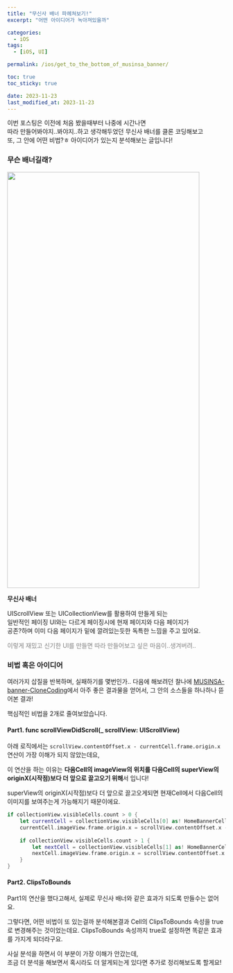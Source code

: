 ```yaml
---
title: "무신사 배너 파헤쳐보기!"
excerpt: "어떤 아이디어가 녹아져있을까"

categories:
  - iOS
tags:
  - [iOS, UI]

permalink: /ios/get_to_the_bottom_of_musinsa_banner/

toc: true
toc_sticky: true

date: 2023-11-23
last_modified_at: 2023-11-23
--- 
```




이번 포스팅은 이전에 처음 봤을때부터 나중에 시간나면  
따라 만들어봐야지..봐야지..하고 생각해두었던 무신사 배너를 클론 코딩해보고  
또, 그 안에 어떤 비법?ㅎ 아이디어가 있는지 분석해보는 글입니다!

### 무슨 배너길래?

<img src="https://velog.velcdn.com/images/textobey/post/4a14f996-13b6-41af-a21b-11627ca72470/image.gif" width="443" height="960">

**무신사 배너**

UIScrollView 또는 UICollectionView를 활용하여 만들게 되는  
일반적인 페이징 UI와는 다르게 페이징시에 현재 페이지와 다음 페이지가  
공존?하며 이미 다음 페이지가 밑에 깔려있는듯한 독특한 느낌을 주고 있어요.

<span style="color:gray">이렇게 재밌고 신기한 UI를 만들면 따라 만들어보고 싶은 마음이..생겨버려..</span>


### 비법 혹은 아이디어

여러가지 삽질을 반복하며, 실패하기를 몇번인가..
다음에 해보려던 찰나에 [MUSINSA-banner-CloneCoding](https://github.com/oneoneoneoneoneoneone/MUSINSA-banner-CloneCoding)에서 아주 좋은 결과물을 얻어서, 그 안의 소스들을 하나하나 뜯어본 결과!

핵심적인 비법을 2개로 줄여보았습니다.

#### Part1. func scrollViewDidScroll(_ scrollView: UIScrollView)

아래 로직에서는 `scrollView.contentOffset.x - currentCell.frame.origin.x` 연산이 가장 이해가 되지 않았는데요,  

이 연산을 하는 이유는 **다음Cell의 imageView의 위치를 다음Cell의 superView의 originX(시작점)보다 더 앞으로 끌고오기 위해**서 입니다!

superView의 originX(시작점)보다 더 앞으로 끌고오게되면 현재Cell에서 다음Cell의 이미지를 보여주는게 가능해지기 때문이에요.

```swift
if collectionView.visibleCells.count > 0 {
    let currentCell = collectionView.visibleCells[0] as! HomeBannerCell
    currentCell.imageView.frame.origin.x = scrollView.contentOffset.x - currentCell.frame.origin.x
    
    if collectionView.visibleCells.count > 1 {
        let nextCell = collectionView.visibleCells[1] as! HomeBannerCell
        nextCell.imageView.frame.origin.x = scrollView.contentOffset.x - nextCell.frame.origin.x
    }
}

```

#### Part2. ClipsToBounds

Part1의 연산을 했다고해서, 실제로 무신사 배너와 같은 효과가 되도록 만들수는 없어요.

그렇다면, 어떤 비법이 또 있는걸까 분석해본결과 Cell의 ClipsToBounds 속성을 true로 변경해주는 것이었는데요.
ClipsToBounds 속성까지 true로 설정하면 똑같은 효과를 가지게 되더라구요.

사실 분석을 하면서 이 부분이 가장 이해가 안갔는데,  
조금 더 분석을 해보면서 혹시라도 더 알게되는게 있다면 추가로 정리해보도록 할게요!
